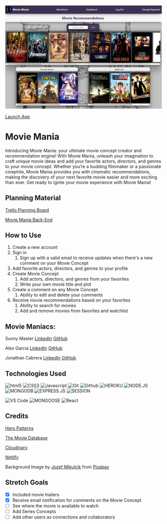 ![Movie Mania](./src/assets/movie-mania-ss.png)

[Launch App](https://main--moviemaniacproject.netlify.app/)

# Movie Mania
Introducing Movie Mania: your ultimate movie concept creator and recommendation engine! With Movie Mania, unleash your imagination to craft unique movie ideas and add your favorite actors, directors, and genres to your movie concept. Whether you’re a budding filmmaker or a passionate cinephile, Movie Mania provides you with cinematic recommendations, making the discovery of your next favorite movie easier and more exciting than ever. Get ready to ignite your movie experience with Movie Mania!

## Planning Material

[Trello Planning Board](https://trello.com/b/yanCAaJd/movie-mania)

[Movie Mania Back-End](https://github.com/tgunnr/movie-mania-back-end)

## How to Use
1. Create a new account
2. Sign in
    1. Sign up with a valid email to receive updates when there's a new comment on your Movie Concept
3. Add favorite actors, directors, and genres to your profile
4. Create Movie Concept
    1. Add actors, directors, and genres from your favorites
    2. Write your own movie title and plot
5. Create a comment on any Movie Concept
    1. Ability to edit and delete your comments
6. Receive movie recommendations based on your favorites
    1. Ability to search for movies
    2. Add and remove movies from favorites and watchlist

## Movie Maniacs:

Sunny Master [LinkedIn](https://www.linkedin.com/in/sunnymaster) [GitHub](https://github.com/Sunny-Master) 

Alex Garcia [LinkedIn](http://www.linkedin.com/in/alexander-garcia-5a351362) [GitHub](https://github.com/CurlyPurple) 

Jonathan Cabrera [LinkedIn](www.linkedin.com/in/jonathan-cabrera-474121311) [GitHub](https://github.com/tgunnr) 

## Technologies Used
![html5](https://img.shields.io/badge/HTML5-E34F26?style=for-the-badge&logo=html5&logoColor=white)
![CSS3](https://img.shields.io/badge/CSS3-1572B6?style=for-the-badge&logo=css3&logoColor=white)
![Javascript](https://img.shields.io/badge/JavaScript-F7DF1E?style=for-the-badge&logo=javascript&logoColor=black)
![Git](https://img.shields.io/badge/GIT-E44C30?style=for-the-badge&logo=git&logoColor=white)
![Github](https://img.shields.io/badge/GitHub-100000?style=for-the-badge&logo=github&logoColor=white)
![HEROKU](https://img.shields.io/badge/Heroku-430098?style=for-the-badge&logo=heroku&logoColor=white)
![NODE.JS](https://img.shields.io/badge/Node.js-43853D?style=for-the-badge&logo=node.js&logoColor=white)
![MONGODB](https://img.shields.io/badge/MongoDB-4EA94B?style=for-the-badge&logo=mongodb&logoColor=white)
![EXPRESS.JS](https://img.shields.io/badge/Express.js-404D59?style=for-the-badge)
![SESSION](https://img.shields.io/badge/Session-000000.svg?style=for-the-badge&logo=Session&logoColor=white)

![VS Code](https://img.icons8.com/?size=100&id=9OGIyU8hrxW5&format=png&color=000000)
![MONGOOSE](https://img.icons8.com/?size=100&id=gKfcEStXI1Hm&format=png&color=000000)
![React](https://img.icons8.com/?size=100&id=bzf0DqjXFHIW&format=png&color=000000)


## Credits
[Hero Patterns](https://heropatterns.com)

[The Movie Database](https://developer.themoviedb.org/reference/intro/getting-started) 

[Cloudinary](https://cloudinary.com)

[Netlify](https://www.netlify.com)

Background Image by <a href="https://pixabay.com/users/jozefm84-10215106/?utm_source=link-attribution&utm_medium=referral&utm_campaign=image&utm_content=4998849">Jozef Mikulcik</a> from <a href="https://pixabay.com//?utm_source=link-attribution&utm_medium=referral&utm_campaign=image&utm_content=4998849">Pixabay</a>
  

## Stretch Goals
- [x] Included movie trailers
- [x] Receive email notification for comments on the Movie Concept
- [ ] See where the movie is available to watch
- [ ] Add Series Concepts
- [ ] Add other users as connections and collaborators